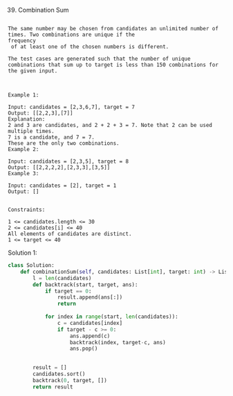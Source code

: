 39. Combination Sum
```Given an array of distinct integers candidates and a target integer target, return a list of all unique combinations of candidates where the chosen numbers sum to target. You may return the combinations in any order.

The same number may be chosen from candidates an unlimited number of times. Two combinations are unique if the 
frequency
 of at least one of the chosen numbers is different.

The test cases are generated such that the number of unique combinations that sum up to target is less than 150 combinations for the given input.

 

Example 1:

Input: candidates = [2,3,6,7], target = 7
Output: [[2,2,3],[7]]
Explanation:
2 and 3 are candidates, and 2 + 2 + 3 = 7. Note that 2 can be used multiple times.
7 is a candidate, and 7 = 7.
These are the only two combinations.
Example 2:

Input: candidates = [2,3,5], target = 8
Output: [[2,2,2,2],[2,3,3],[3,5]]
Example 3:

Input: candidates = [2], target = 1
Output: []
 

Constraints:

1 <= candidates.length <= 30
2 <= candidates[i] <= 40
All elements of candidates are distinct.
1 <= target <= 40
```

Solution 1:
```python
class Solution:
    def combinationSum(self, candidates: List[int], target: int) -> List[List[int]]:
        l = len(candidates)
        def backtrack(start, target, ans):
            if target == 0:
                result.append(ans[:])
                return
            
            for index in range(start, len(candidates)):
                c = candidates[index]
                if target - c >= 0:
                    ans.append(c)
                    backtrack(index, target-c, ans)
                    ans.pop()
            

        result = []
        candidates.sort()
        backtrack(0, target, [])
        return result
```
